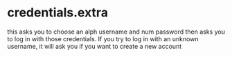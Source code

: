 # credentials.extra
this asks you to choose an alph username and num password then asks you to log in with those credentials. If you try to log in with an unknown username, it will ask you if you want to create a new account
